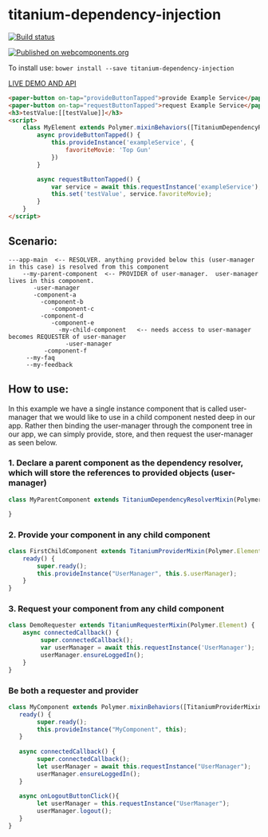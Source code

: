 # titanium-dependency-injection

[![Build status](https://ci.appveyor.com/api/projects/status/6r2d4l28kui8a1xu/branch/master?svg=true)](https://ci.appveyor.com/project/aarondrabeck/titanium-dependency-injection/branch/master)

[![Published on webcomponents.org](https://img.shields.io/badge/webcomponents.org-published-blue.svg)](https://www.webcomponents.org/element/LssPolymerElements/titanium-dependency-injection)

To install use: `bower install --save titanium-dependency-injection`

[ LIVE DEMO AND API ](https://www.webcomponents.org/element/LssPolymerElements/titanium-dependency-injection)

```html
<paper-button on-tap="provideButtonTapped">provide Example Service</paper-button>
<paper-button on-tap="requestButtonTapped">request Example Service</paper-button>
<h3>testValue:[[testValue]]</h3>
<script>
    class MyElement extends Polymer.mixinBehaviors([TitaniumDependencyResolverMixin,TitaniumProviderMixin,TitaniumRequesterMixin],Polymer.Element){
        async provideButtonTapped() {
            this.provideInstance('exampleService', {
                favoriteMovie: 'Top Gun'
            })
        }

        async requestButtonTapped() {
            var service = await this.requestInstance('exampleService');
            this.set('testValue', service.favoriteMovie);
        }
    }
</script>
```

## Scenario:

```
---app-main  <-- RESOLVER. anything provided below this (user-manager in this case) is resolved from this component
    --my-parent-component  <-- PROVIDER of user-manager.  user-manager lives in this component.
       -user-manager
       -component-a      
         -component-b
            -component-c
         -component-d
            -component-e
              -my-child-component   <-- needs access to user-manager becomes REQUESTER of user-manager
                -user-manager  
          -component-f
     --my-faq
     --my-feedback
```
       
## How to use:

In this example we have a single instance component that is called user-manager that we would like to use in a child component nested deep in our app.  Rather then binding the user-manager through the component tree in our app, we can simply provide, store, and then request the user-manager as seen below. 

### 1. Declare a parent component as the dependency resolver, which will store the references to provided objects (user-manager)
```typescript
class MyParentComponent extends TitaniumDependencyResolverMixin(Polymer.Element) {

}
```


### 2. Provide your component in any child component
```typescript
class FirstChildComponent extends TitaniumProviderMixin(Polymer.Element) {
    ready() {
        super.ready();    
        this.provideInstance("UserManager", this.$.userManager);
    }
}
```


### 3. Request your component from any child component
```typescript
class DemoRequester extends TitaniumRequesterMixin(Polymer.Element) {
    async connectedCallback() {
         super.connectedCallback();
         var userManager = await this.requestInstance('UserManager');
         userManager.ensureLoggedIn();
    }
}
```


### Be both a requester and provider
```typescript
class MyComponent extends Polymer.mixinBehaviors([TitaniumProviderMixin,TitaniumRequesterMixin],Polymer.Element) {
   ready() {
        super.ready();    
        this.provideInstance("MyComponent", this);
   }
   
   async connectedCallback() {
        super.connectedCallback();
        let userManager = await this.requestInstance("UserManager");
        userManager.ensureLoggedIn();
   }
   
   async onLogoutButtonClick(){
        let userManager = this.requestInstance("UserManager");
        userManager.logout();
   }
}
```
